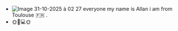 - ![Image 31-10-2025 à 02 27](https://github.com/user-attachments/assets/78f8aead-a6a5-4c00-aafb-6a72514cf2e0)
  everyone my name is Allan i am from Toulouse 🇫🇷 .
- 🌞📱💻🌞
 

<!---
ALL-ALL-ALL/ALL-ALL-ALL is a ✨ special ✨ repository because its `README.md` (this file) appears on your GitHub profile.
You can click the Preview link to take a look at your changes.
--->

